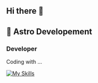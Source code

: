## Hi there 👋

## 🌠 Astro Developement 
### Developer

Coding with ...

[![My Skills](https://skillicons.dev/icons?i=js,python,apple,vscode)](https://skillicons.dev)
